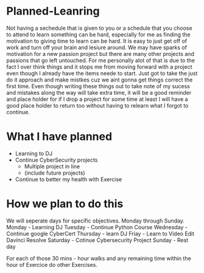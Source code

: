 # Planned-Leanring
Not having a sechedule that is given to you or a schedule that you choose to attend to learn something can be hard, especially for me as finding the motivation to giving time to learn can be hard. It is easy to just get off of work and turn off your brain and lesiure around. We may have sparks of motivation for a new passion project but there are many other projects and passions that go left untouched. For me personally alot of that is due to the fact I over think things and it stops me from moving forward with a project even though I already have the items neede to start. Just got to take the just do it approach and make mistkes cuz we aint gonna get things correct the first time. Even though writing these things out to take note of my sucess and mistakes along the way will take extra time, it will be a good reminder and place holder for if I drop a project for some time at least I will have a good place holder to return too without having to relearn what I forgot to continue. 

# What I have planned
- Learning to DJ
- Continue CyberSecurity projects
  - Multiple project in line
  - (include future projects)
- Continue to better my health with Exercise

# How we plan to do this
We will seperate days for specific objectives. Monday through Sunday.
Monday - Learning DJ
Tuesday - Continue Python Course
Wednesday - Continue google CyberCert
Thursday - learn DJ
Friay - Learn to Video Edit Davinci Resolve
Saturday - Cotinue Cybersecurity Project
Sunday - Rest day

For each of those 30 mins - hour walks and any remaining time within the hour of Exercice do other Exercises. 
